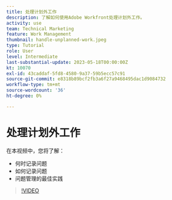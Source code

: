 ```yaml
---
title: 处理计划外工作
description: 了解如何使用Adobe Workfront处理计划外工作。
activity: use
team: Technical Marketing
feature: Work Management
thumbnail: handle-unplanned-work.jpeg
type: Tutorial
role: User
level: Intermediate
last-substantial-update: 2023-05-18T00:00:00Z
kt: 10070
exl-id: 43caddaf-5fd8-4580-9a37-59b5ecc57c91
source-git-commit: e8318b89bcf2fb3a6f27a9468495dac1d9084732
workflow-type: tm+mt
source-wordcount: '36'
ht-degree: 0%

---
```


# 处理计划外工作

在本视频中，您将了解：

* 何时记录问题
* 如何记录问题
* 问题管理的最佳实践

>[!VIDEO](https://video.tv.adobe.com/v/3419488/?quality=12&learn=on)
